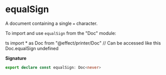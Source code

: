 # equalSign

A document containing a single `=` character.

To import and use `equalSign` from the "Doc" module:

ts
import \* as Doc from "@effect/printer/Doc"
// Can be accessed like this
Doc.equalSign
undefined

**Signature**

```ts
export declare const equalSign: Doc<never>
```
